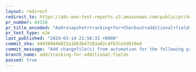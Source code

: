 ```yaml
---
layout: redirect
redirect_to: https://a8c-woo-test-reports.s3.amazonaws.com/public/pr/44310/e2e/index.html
pr_number: 44310
pr_title_encoded: "Add+snapshot+tracking+for+Checkout+additional+fields."
pr_test_type: e2e
last_published: "2024-03-14 21:58:33 +0000"
commit_sha: 449389446822a1b63b47283a02c4fb7ce5d019ed
commit_message: "Add changefile(s) from automation for the following project(s): wooco…"
branch_name: add/tracking-for-additional-fields
passed: true
---
```


